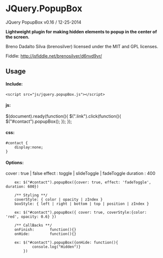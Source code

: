 JQuery.PopupBox
===============
JQuery PopupBox v0.16 / 12-25-2014  
  
<strong>Lightweight plugin for making hidden elements to popup in the center of the screen.</strong>  
  
Breno Dadalto Silva (brenosilver) licensed under the MIT and GPL licenses.

Fiddle:
http://jsfiddle.net/brenosilver/d6nvd9vr/

<h2>Usage</h2>

<h4>Include:</h4>

	<script src="js/jquery.popupBox.js"></script>

<h4>js:</h4>
	$(document).ready(function(){
		$(".link").click(function(){
			$("#contact").popupBox();
		});
	});
	
<h4>css:</h4>

	#contact {
		display:none;
	}
		
<h4>Options:</h4>
		cover : true | false
		effect : toggle | slideToggle | fadeToggle
		duration : 400
		
		ex: $("#contact").popupBox({cover: true, effect: 'fadeToggle', duration: 600})
		
		/** Styling **/
		coverStyle: { color | opacity | zIndex }
		boxStyle: { left | right | bottom | top | position | zIndex }
		
		ex: $("#contact").popupBox({ cover: true, coverStyle:{color: 'red', opacity: 0.6} })
		
		/** CallBacks **/
		onFinish:       function(){}
		onHide:       	function(){}
		
		ex: $("#contact").popupBox({onHide: function(){
				console.log("Hidden")}
	  	    })
